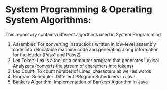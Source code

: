# System Programming & Operating System Algorithms:

This repository contains different algorthims used in System Programming:
1) Assembler: For converting instructions written in low-level assembly code into relocatable machine code and generating along information for the loader (Pass1 and Pass2)
2) Lex Token: Lex is a tool or a computer program that generates Lexical Analyzers (converts the stream of characters into tokens)
3) Lex Count: To count number of Lines, characters as well as words
4) Program Scheduler: Different PRogram Schedulers in Java
5) Bankers Algorithm: Implementation of Bankers Algorithm in Java
